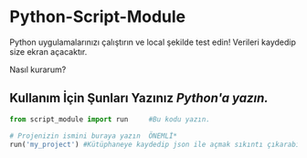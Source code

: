 # Python-Script-Module
Python uygulamalarınızı çalıştırın ve local şekilde test  edin! Verileri kaydedip size ekran açacaktır.

Nasıl kurarum?

## Kullanım İçin Şunları Yazınız *Python'a yazın.*



```python
from script_module import run     #Bu kodu yazın.

# Projenizin ismini buraya yazın  ÖNEMLİ*
run('my_project') #Kütüphaneye kaydedip json ile açmak sıkıntı çıkarabilir.


